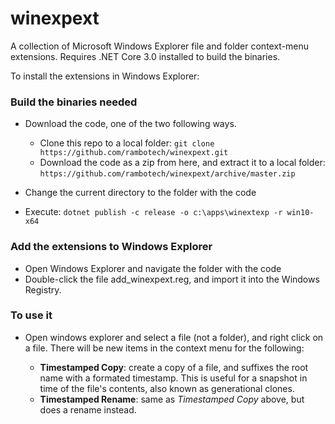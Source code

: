 # winexpext
A collection of Microsoft Windows Explorer file and folder context-menu extensions. Requires .NET Core 3.0 installed to build the binaries.

To install the extensions in Windows Explorer:

### Build the binaries needed

- Download the code, one of the two following ways.

    - Clone this repo to a local folder: ```git clone https://github.com/rambotech/winexpext.git```
    - Download the code as a zip from here, and extract it to a local folder: ```https://github.com/rambotech/winexpext/archive/master.zip```

- Change the current directory to the folder with the code

- Execute: ```dotnet publish -c release -o c:\apps\winextexp -r win10-x64```

### Add the extensions to Windows Explorer

- Open Windows Explorer and navigate the folder with the code
- Double-click the file add_winexpext.reg, and import it into the Windows Registry.

### To use it

- Open windows explorer and select a file (not a folder), and right click on a file.  There will be new items in the context menu for the following:

    - **Timestamped Copy**: create a copy of a file, and suffixes the root name with a formated timestamp.  This is useful for a snapshot in time of the file's contents, also known as generational clones.
    - **Timestamped Rename**: same as *Timestamped Copy* above, but does a rename instead.





